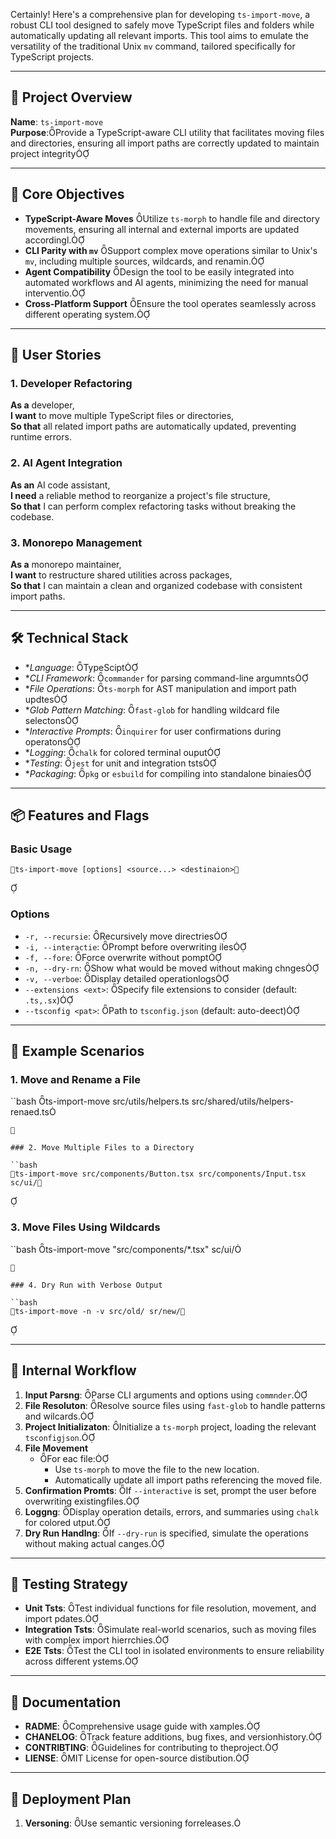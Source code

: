 Certainly! Here's a comprehensive plan for developing `ts-import-move`, a robust CLI tool designed to safely move TypeScript files and folders while automatically updating all relevant imports. This tool aims to emulate the versatility of the traditional Unix `mv` command, tailored specifically for TypeScript projects.

---

## 🧱 Project Overview

**Name**: `ts-import-move`  
**Purpose**:Provide a TypeScript-aware CLI utility that facilitates moving files and directories, ensuring all import paths are correctly updated to maintain project integrity

---

## 🎯 Core Objectives

- **TypeScript-Aware Moves** Utilize `ts-morph` to handle file and directory movements, ensuring all internal and external imports are updated accordingl.
- **CLI Parity with `mv`** Support complex move operations similar to Unix's `mv`, including multiple sources, wildcards, and renamin.
- **Agent Compatibility** Design the tool to be easily integrated into automated workflows and AI agents, minimizing the need for manual interventio.
- **Cross-Platform Support** Ensure the tool operates seamlessly across different operating system.

---

## 🧪 User Stories

### 1. Developer Refactoring

**As a** developer,  
**I want** to move multiple TypeScript files or directories,  
**So that** all related import paths are automatically updated, preventing runtime errors.

### 2. AI Agent Integration

**As an** AI code assistant,  
**I need** a reliable method to reorganize a project's file structure,  
**So that** I can perform complex refactoring tasks without breaking the codebase.

### 3. Monorepo Management

**As a** monorepo maintainer,  
**I want** to restructure shared utilities across packages,  
**So that** I can maintain a clean and organized codebase with consistent import paths.

---

## 🛠️ Technical Stack

- **Language*: TypeScipt
- **CLI Framework*: `commander` for parsing command-line argumnts
- **File Operations*: `ts-morph` for AST manipulation and import path updtes
- **Glob Pattern Matching*: `fast-glob` for handling wildcard file selectons
- **Interactive Prompts*: `inquirer` for user confirmations during operatons
- **Logging*: `chalk` for colored terminal ouput
- **Testing*: `jest` for unit and integration tsts
- **Packaging*: `pkg` or `esbuild` for compiling into standalone binaies

---

## 📦 Features and Flags

### Basic Usage

```ash
ts-import-move [options] <source...> <destinaion>
```



### Options

- `-r, --recursie`: Recursively move directries
- `-i, --interactie`: Prompt before overwriting iles
- `-f, --fore`: Force overwrite without pompt
- `-n, --dry-rn`: Show what would be moved without making chnges
- `-v, --verboe`: Display detailed operationlogs
- `--extensions <ext>`: Specify file extensions to consider (default: `.ts,.sx`)
- `--tsconfig <pat>`: Path to `tsconfig.json` (default: auto-deect)

---

## 🧰 Example Scenarios

### 1. Move and Rename a File

``bash
ts-import-move src/utils/helpers.ts src/shared/utils/helpers-renaed.ts

```


### 2. Move Multiple Files to a Directory

``bash
ts-import-move src/components/Button.tsx src/components/Input.tsx sc/ui/
```



### 3. Move Files Using Wildcards

``bash
ts-import-move "src/components/*.tsx" sc/ui/

```


### 4. Dry Run with Verbose Output

``bash
ts-import-move -n -v src/old/ sr/new/
```



---

## 🔄 Internal Workflow

1. **Input Parsng**: Parse CLI arguments and options using `commnder`.
2. **File Resoluton**: Resolve source files using `fast-glob` to handle patterns and wilcards.
3. **Project Initializaton**: Initialize a `ts-morph` project, loading the relevant `tsconfigjson`.
4. **File Movement**
   - For eac file:
     - Use `ts-morph` to move the file to the new location.
     - Automatically update all import paths referencing the moved file.
5. **Confirmation Promts**: If `--interactive` is set, prompt the user before overwriting existingfiles.
6. **Loggng**: Display operation details, errors, and summaries using `chalk` for colored utput.
7. **Dry Run Handlng**: If `--dry-run` is specified, simulate the operations without making actual canges.

---

## 🧪 Testing Strategy

- **Unit Tsts**: Test individual functions for file resolution, movement, and import pdates.
- **Integration Tsts**: Simulate real-world scenarios, such as moving files with complex import hierrchies.
- **E2E Tsts**: Test the CLI tool in isolated environments to ensure reliability across different ystems.

---

## 📄 Documentation

- **RADME**: Comprehensive usage guide with xamples.
- **CHANELOG**: Track feature additions, bug fixes, and versionhistory.
- **CONTRIBTING**: Guidelines for contributing to theproject.
- **LIENSE**: MIT License for open-source distibution.

---

## 🚀 Deployment Plan

1. **Versoning**: Use semantic versioning forreleases.
